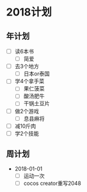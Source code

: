 # 2018计划

## 年计划

+ [ ] 读6本书
  + [ ] 简爱
+ [ ] 去3个地方
  + [ ] 日本or泰国
+ [ ] 学4个拿手菜
  + [ ] 果仁菠菜
  + [ ] 酸汤肥牛
  + [ ] 干锅土豆片
+ [ ] 做2个游戏
  + [ ] 息县麻将
+ [ ] 减10斤肉
+ [ ] 学2个技能

## 周计划

+ 2018-01-01
  + [ ] 运动一次
  + [ ] cocos creator重写2048
